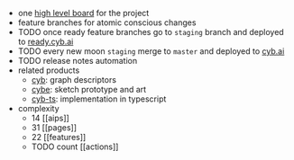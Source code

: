 - one [high level board](https://github.com/orgs/cybercongress/projects/41/views/1) for the project
- feature branches for atomic conscious changes
- TODO once ready feature branches go to `staging` branch and deployed to [ready.cyb.ai](https://ready.cyb.ai)
- TODO every new moon `staging` merge to `master` and deployed to [cyb.ai](https://cyb.ai)
- TODO release notes automation
- related products
	- [cyb](https://docs.cyb.ai/#/page/cyb): graph descriptors
	- [cybe](https://sketch.com/s/b13841a7-cfd2-47e8-a114-efb8e29285af): sketch prototype and art
	- [cyb-ts](https://github.com/cybercongress/cyb-ts): implementation in typescript
- complexity
	- 14 [[aips]]
	- 31 [[pages]]
	- 22 [[features]]
	- TODO count [[actions]]